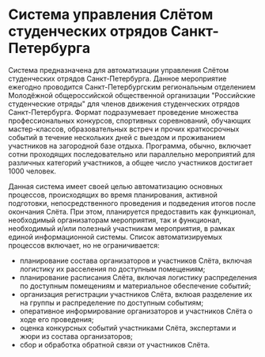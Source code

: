 # Система управления Слётом студенческих отрядов Санкт-Петербурга

Система предназначена для автоматизации управления Слётом студенческих отрядов Санкт-Петербурга. Данное мероприятие ежегодно проводится Санкт-Петербургским региональным отделением Молодёжной общероссийской общественной организации "Российские студенческие отряды" для членов движения студенческих отрядов Санкт-Петербурга. Формат подразумевает проведение множества профессиональных конкурсов, спортивных соревнований, обучающих мастер-классов, образовательных встреч и прочих краткосрочных событий в течение нескольких дней с выездом и проживанием участников на загородной базе отдыха. Программа, обычно, включает сотни проходящих последовательно или параллельно мероприятий для различных категорий участников, а общее число участников достигает 1000 человек.

Данная система имеет своей целью автоматизацию основных процессов, происходящих во время планирования, активной подготовки, непосредственного проведения и подведения итогов после окончания Слёта. При этом, планируется предоставить как функционал, необходимый организаторам мероприятия, так и функционал, необходимый и/или полезный участникам мероприятия, в рамках единой информационной системы. Список автоматизируемых процессов включает, но не ограничивается:
* планирование состава организаторов и участников Слёта, включая логистику их расселения по доступным помещениям;
* планирование расписания Слёта, включая логистику распределения по доступным помещениям и материальное обеспечение событий;
* организация регистрации участников Слёта, вклюая разделение их на группы и распределение по доступным событиям;
* оперативное информирование организаторов и участников Слёта о ходе его проведения;
* оценка конкурсных событий участниками Слёта, экспертами и жюри из состава организаторов;
* сбор и обработка обратной связи от участников Слёта.

